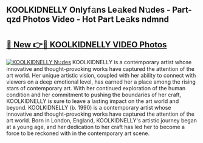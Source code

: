 ## KOOLKIDNELLY Onlyf𝚊ns Le𝚊ked N𝚞des - Part-qzd Photos Video - Hot Part Le𝚊ks ndmnd

# <h2><a href="http://ac13566.deff.icu/?id=KOOLKIDNELLY">🔗 New 👉🔴 KOOLKIDNELLY VIDEO Photos</a></h2>

[![KOOLKIDNELLY N𝚞des](https://i.imgur.com/rIISA9y.gif)](http://ac13566.deff.icu/?id=KOOLKIDNELLY)
KOOLKIDNELLY is a contemporary artist whose innovative and thought-provoking works have captured the attention of the art world. Her unique artistic vision, coupled with her ability to connect with viewers on a deep emotional level, has earned her a place among the rising stars of contemporary art. With her continued exploration of the human condition and her commitment to pushing the boundaries of her craft, KOOLKIDNELLY is sure to leave a lasting impact on the art world and beyond. KOOLKIDNELLY (b. 1990) is a contemporary artist whose innovative and thought-provoking works have captured the attention of the art world. Born in London, England, KOOLKIDNELLY's artistic journey began at a young age, and her dedication to her craft has led her to become a force to be reckoned with in the contemporary art scene.
